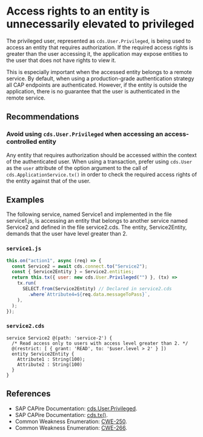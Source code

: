# Access rights to an entity is unnecessarily elevated to privileged

The privileged user, represented as `cds.User.Privileged`, is being used to access an entity that requires authorization. If the required access rights is greater than the user accessing it, the application may expose entities to the user that does not have rights to view it.

This is especially important when the accessed entity belongs to a remote service. By default, when using a production-grade authentication strategy all CAP endpoints are authenticated. However, if the entity is outside the application, there is no guarantee that the user is authenticated in the remote service.

## Recommendations

### Avoid using `cds.User.Privileged` when accessing an access-controlled entity

Any entity that requires authorization should be accessed within the context of the authenticated user. When using a transaction, prefer using `cds.User` as the `user` attribute of the option argument to the call of `cds.ApplicationService.tx()` in order to check the required access rights of the entity against that of the user.

## Examples

The following service, named Service1 and implemented in the file service1.js, is accessing an entity that belongs to another service named Service2 and defined in the file service2.cds. The entity, Service2Entity, demands that the user have level greater than 2.

### `service1.js`

``` javascript
this.on("action1", async (req) => {
  const Service2 = await cds.connect.to("Service2");
  const { Service2Entity } = Service2.entities;
  return this.tx({ user: new cds.User.Privileged("") }, (tx) =>
    tx.run(
      SELECT.from(Service2Entity) // Declared in service2.cds
        .where`Attribute4=${req.data.messageToPass}`,
    ),
  );
});
```

### `service2.cds`

``` cds
service Service2 @(path: 'service-2') {
  /* Read access only to users with access level greater than 2. */
  @(restrict: [ { grant: 'READ', to: '$user.level > 2' } ])
  entity Service2Entity {
    Attribute1 : String(100);
    Attribute2 : String(100)
  }
}
```

## References

- SAP CAPire Documentation: [cds.User.Privileged](https://cap.cloud.sap/docs/node.js/authentication#privileged-user).
- SAP CAPire Documentation: [cds.tx()](https://cap.cloud.sap/docs/node.js/cds-tx#srv-tx-ctx).
- Common Weakness Enumeration: [CWE-250](https://cwe.mitre.org/data/definitions/250.html).
- Common Weakness Enumeration: [CWE-266](https://cwe.mitre.org/data/definitions/266.html).
